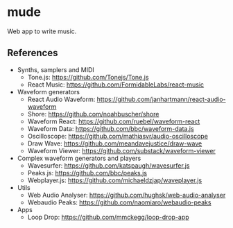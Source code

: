 # mude
Web app to write music.

## References
- Synths, samplers and MIDI
  - Tone.js: https://github.com/Tonejs/Tone.js
  - React Music: https://github.com/FormidableLabs/react-music
- Waveform generators
  - React Audio Waveform: https://github.com/janhartmann/react-audio-waveform
  - Shore: https://github.com/noahbuscher/shore
  - Waveform React: https://github.com/ruebel/waveform-react
  - Waveform Data: https://github.com/bbc/waveform-data.js
  - Oscilloscope: https://github.com/mathiasvr/audio-oscilloscope
  - Draw Wave: https://github.com/meandavejustice/draw-wave
  - Waveform Viewer: https://github.com/substack/waveform-viewer
- Complex waveform generators and players
  - Wavesurfer: https://github.com/katspaugh/wavesurfer.js
  - Peaks.js: https://github.com/bbc/peaks.js
  - Webplayer.js: https://github.com/michaeldzjap/waveplayer.js
- Utils
  - Web Audio Analyser: https://github.com/hughsk/web-audio-analyser
  - Webaudio Peaks: https://github.com/naomiaro/webaudio-peaks
- Apps
  - Loop Drop: https://github.com/mmckegg/loop-drop-app
